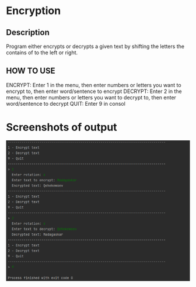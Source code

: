 # Encryption #
## Description ##
Program either encrypts or decrypts a given text by shifting the letters the contains of to the left or right.

## HOW TO USE ## 
ENCRYPT: Enter 1 in the menu, then enter numbers or letters you want to encrypt to, then enter word/sentence to encrypt
DECRYPT: Enter 2 in the menu, then enter numbers or letters you want to decrypt to, then enter word/sentence to decrypt
QUIT: Enter 9 in consol

# Screenshots of output #
![img](resources/encryption.png)

